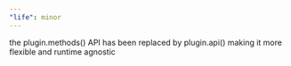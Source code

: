 ```yaml
---
"life": minor
---
```


the plugin.methods() API has been replaced by plugin.api() making it more flexible and runtime agnostic
